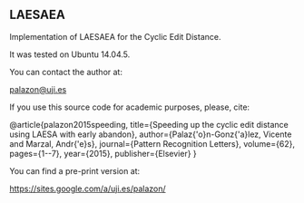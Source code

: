 
LAESAEA
-------

Implementation of LAESAEA for the Cyclic Edit Distance.


It was tested on Ubuntu 14.04.5.


You can contact the author at:

palazon@uji.es


If you use this source code for academic purposes, please, cite:

@article{palazon2015speeding,
  title={Speeding up the cyclic edit distance using LAESA with early abandon},
  author={Palaz{\'o}n-Gonz{\'a}lez, Vicente and Marzal, Andr{\'e}s},
  journal={Pattern Recognition Letters},
  volume={62},
  pages={1--7},
  year={2015},
  publisher={Elsevier}
}


You can find a pre-print version at:

https://sites.google.com/a/uji.es/palazon/
